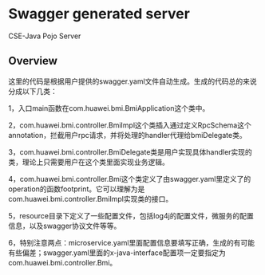 # Swagger generated server

CSE-Java Pojo Server


## Overview
这里的代码是根据用户提供的swagger.yaml文件自动生成。生成的代码总的来说分成以下几类：

1，入口main函数在com.huawei.bmi.BmiApplication这个类中。

2，com.huawei.bmi.controller.BmiImpl这个类插入通过定义RpcSchema这个annotation，拦截用户rpc请求，并将处理的handler代理给bmiDelegate类。

3，com.huawei.bmi.controller.BmiDelegate类是用户实现具体handler实现的类，理论上只需要用户在这个类里面实现业务逻辑。

4，com.huawei.bmi.controller.Bmi这个类定义了由swagger.yaml里定义了的operation的函数footprint。它可以理解为是com.huawei.bmi.controller.BmiImpl实现类的接口。

5，resource目录下定义了一些配置文件，包括log4j的配置文件，微服务的配置信息，以及swagger协议文件等等。

6，特别注意两点：microservice.yaml里面配置信息要填写正确，生成的有可能有些偏差；swagger.yaml里面的x-java-interface配置项一定要指定为com.huawei.bmi.controller.Bmi。
